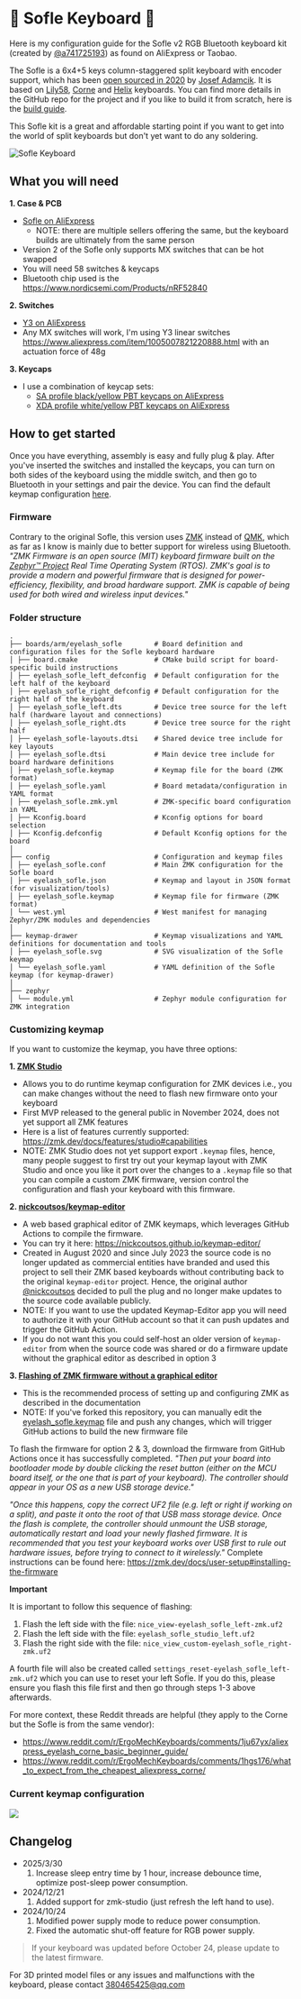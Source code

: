 # 👾 Sofle Keyboard 👾

Here is my configuration guide for the Sofle v2 RGB Bluetooth keyboard kit (created by [@a741725193](https://github.com/a741725193/zmk-sofle)) as found on AliExpress or Taobao.

The Sofle is a 6x4+5 keys column-staggered split keyboard with encoder support, which has been [open sourced in 2020](https://josef-adamcik.cz/electronics/let-me-introduce-you-sofle-keyboard-split-keyboard-based-on-lily58.html) by [Josef Adamcik](https://josef-adamcik.cz/). It is based on [Lily58](https://github.com/kata0510/Lily58), [Corne](https://github.com/foostan/crkbd) and [Helix](https://github.com/MakotoKurauchi/helix) keyboards. You can find more details in the GitHub repo for the project and if you like to build it from scratch, here is the [build guide](https://josefadamcik.github.io/SofleKeyboard/build_guide.html).

This Sofle kit is a great and affordable starting point if you want to get into the world of split keyboards but don't yet want to do any soldering.

![Sofle Keyboard](./keyboard.jpg)

## What you will need

**1. Case & PCB**

- [Sofle on AliExpress](https://s.click.aliexpress.com/e/_ooUVBk5)
  - NOTE: there are multiple sellers offering the same, but the keyboard builds are ultimately from the same person
- Version 2 of the Sofle only supports MX switches that can be hot swapped
- You will need 58 switches & keycaps
- Bluetooth chip used is the https://www.nordicsemi.com/Products/nRF52840

**2. Switches**

- [Y3 on AliExpress](https://s.click.aliexpress.com/e/_okfiSdT)
- Any MX switches will work, I'm using Y3 linear switches https://www.aliexpress.com/item/1005007821220888.html with an actuation force of 48g

**3. Keycaps**

- I use a combination of keycap sets:
  - [SA profile black/yellow PBT keycaps on AliExpress](https://s.click.aliexpress.com/e/_onvZN6v)
  - [XDA profile white/yellow PBT keycaps on AliExpress](https://s.click.aliexpress.com/e/_oovVSRn)

## How to get started

Once you have everything, assembly is easy and fully plug & play. After you've inserted the switches and installed the keycaps, you can turn on both sides of the keyboard using the middle switch, and then go to Bluetooth in your settings and pair the device. You can find the default keymap configuration [here](https://github.com/a741725193/zmk-sofle).

### Firmware

Contrary to the original Sofle, this version uses [ZMK](https://zmk.dev) instead of [QMK](https://qmk.fm), which as far as I know is mainly due to better support for wireless using Bluetooth. _"ZMK Firmware is an open source (MIT) keyboard firmware built on the [Zephyr™ Project](https://zephyrproject.org/) Real Time Operating System (RTOS). ZMK's goal is to provide a modern and powerful firmware that is designed for power-efficiency, flexibility, and broad hardware support. ZMK is capable of being used for both wired and wireless input devices."_

### Folder structure

```shell
.
├── boards/arm/eyelash_sofle        # Board definition and configuration files for the Sofle keyboard hardware
│ ├── board.cmake                   # CMake build script for board-specific build instructions
│ ├── eyelash_sofle_left_defconfig  # Default configuration for the left half of the keyboard
│ ├── eyelash_sofle_right_defconfig # Default configuration for the right half of the keyboard
│ ├── eyelash_sofle_left.dts        # Device tree source for the left half (hardware layout and connections)
│ ├── eyelash_sofle_right.dts       # Device tree source for the right half
│ ├── eyelash_sofle-layouts.dtsi    # Shared device tree include for key layouts
│ ├── eyelash_sofle.dtsi            # Main device tree include for board hardware definitions
│ ├── eyelash_sofle.keymap          # Keymap file for the board (ZMK format)
│ ├── eyelash_sofle.yaml            # Board metadata/configuration in YAML format
│ ├── eyelash_sofle.zmk.yml         # ZMK-specific board configuration in YAML
│ ├── Kconfig.board                 # Kconfig options for board selection
│ ├── Kconfig.defconfig             # Default Kconfig options for the board
│
├── config                          # Configuration and keymap files
│ ├── eyelash_sofle.conf            # Main ZMK configuration for the Sofle board
│ ├── eyelash_sofle.json            # Keymap and layout in JSON format (for visualization/tools)
│ ├── eyelash_sofle.keymap          # Keymap file for firmware (ZMK format)
│ └── west.yml                      # West manifest for managing Zephyr/ZMK modules and dependencies
│
├── keymap-drawer                   # Keymap visualizations and YAML definitions for documentation and tools
│ ├── eyelash_sofle.svg             # SVG visualization of the Sofle keymap
│ └── eyelash_sofle.yaml            # YAML definition of the Sofle keymap (for keymap-drawer)
│
├── zephyr
│ └── module.yml                    # Zephyr module configuration for ZMK integration
```

### Customizing keymap

If you want to customize the keymap, you have three options:

**1. [ZMK Studio](https://zmk.studio)**

- Allows you to do runtime keymap configuration for ZMK devices i.e., you can make changes without the need to flash new firmware onto your keyboard
- First MVP released to the general public in November 2024, does not yet support all ZMK features
- Here is a list of features currently supported: https://zmk.dev/docs/features/studio#capabilities
- NOTE: ZMK Studio does not yet support export `.keymap` files, hence, many people suggest to first try out your keymap layout with ZMK Studio and once you like it port over the changes to a `.keymap` file so that you can compile a custom ZMK firmware, version control the configuration and flash your keyboard with this firmware.

**2. [nickcoutsos/keymap-editor](https://github.com/nickcoutsos/keymap-editor)**

- A web based graphical editor of ZMK keymaps, which leverages GitHub Actions to compile the firmware.
- You can try it here: https://nickcoutsos.github.io/keymap-editor/
- Created in August 2020 and since July 2023 the source code is no longer updated as commercial entities have branded and used this project to sell their ZMK based keyboards without contributing back to the original `keymap-editor` project. Hence, the original author [@nickcoutsos](https://github.com/nickcoutsos) decided to pull the plug and no longer make updates to the source code available publicly.
- NOTE: If you want to use the updated Keymap-Editor app you will need to authorize it with your GitHub account so that it can push updates and trigger the GitHub Action.
- If you do not want this you could self-host an older version of `keymap-editor` from when the source code was shared or do a firmware update without the graphical editor as described in option 3

**3. [Flashing of ZMK firmware without a graphical editor](https://zmk.dev/docs/user-setup)**

- This is the recommended process of setting up and configuring ZMK as described in the documentation
- NOTE: If you've forked this repository, you can manually edit the [eyelash_sofle.keymap](./config/eyelash_sofle.keymap) file and push any changes, which will trigger GitHub actions to build the new firmware file

To flash the firmware for option 2 & 3, download the firmware from GitHub Actions once it has successfully completed. _"Then put your board into bootloader mode by double clicking the reset button (either on the MCU board itself, or the one that is part of your keyboard). The controller should appear in your OS as a new USB storage device."_

_"Once this happens, copy the correct UF2 file (e.g. left or right if working on a split), and paste it onto the root of that USB mass storage device. Once the flash is complete, the controller should unmount the USB storage, automatically restart and load your newly flashed firmware. It is recommended that you test your keyboard works over USB first to rule out hardware issues, before trying to connect to it wirelessly."_ Complete instructions can be found here: https://zmk.dev/docs/user-setup#installing-the-firmware

**Important**

It is important to follow this sequence of flashing:

1. Flash the left side with the file: `nice_view-eyelash_sofle_left-zmk.uf2`
2. Flash the left side with the file: `eyelash_sofle_studio_left.uf2`
3. Flash the right side with the file: `nice_view_custom-eyelash_sofle_right-zmk.uf2`

A fourth file will also be created called `settings_reset-eyelash_sofle_left-zmk.uf2` which you can use to reset your left Sofle. If you do this, please ensure you flash this file first and then go through steps 1-3 above afterwards.

For more context, these Reddit threads are helpful (they apply to the Corne but the Sofle is from the same vendor):

- https://www.reddit.com/r/ErgoMechKeyboards/comments/1ju67yx/aliexpress_eyelash_corne_basic_beginner_guide/
- https://www.reddit.com/r/ErgoMechKeyboards/comments/1hgs176/what_to_expect_from_the_cheapest_aliexpress_corne/

### Current keymap configuration

<img src="keymap-drawer/sofle.svg" >

## Changelog

- 2025/3/30
  1. Increase sleep entry time by 1 hour, increase debounce time, optimize post-sleep power consumption.
- 2024/12/21
  1. Added support for zmk-studio (just refresh the left hand to use).
- 2024/10/24
  1. Modified power supply mode to reduce power consumption.
  2. Fixed the automatic shut-off feature for RGB power supply.

> If your keyboard was updated before October 24, please update to the latest firmware.

For 3D printed model files or any issues and malfunctions with the keyboard, please contact 380465425@qq.com
